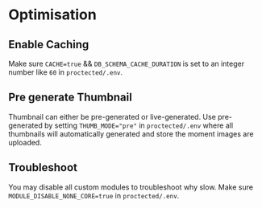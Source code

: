 # Optimisation
## Enable Caching
Make sure `CACHE=true` && `DB_SCHEMA_CACHE_DURATION` is set to an integer number like `60` in `proctected/.env`.

## Pre generate Thumbnail
Thumbnail can either be pre-generated or live-generated. Use pre-generated by setting `THUMB_MODE="pre"` in `proctected/.env` where all thumbnails will automatically generated and store the moment images are uploaded.

## Troubleshoot
You may disable all custom modules to troubleshoot why slow. Make sure `MODULE_DISABLE_NONE_CORE=true` in `proctected/.env`.